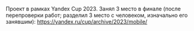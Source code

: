 Проект в рамках Yandex Cup 2023. Занял 3 место в финале (после перепроверки работ; разделил 3 место с человеком, изначально его занявшим): https://yandex.ru/cup/archive/2023/mobile/
